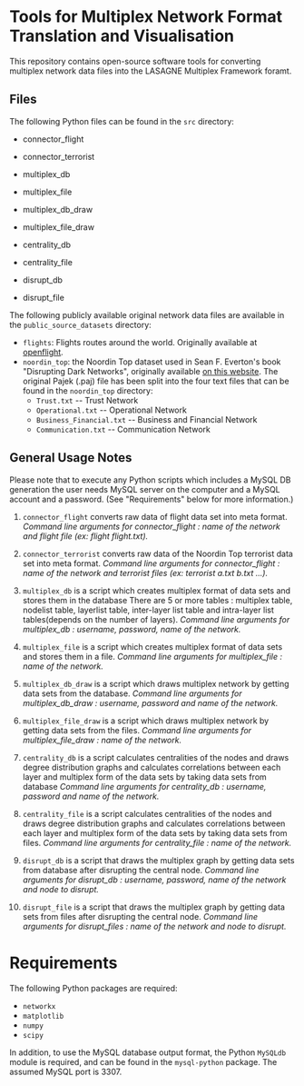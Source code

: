 # Tools for Multiplex Network Format Translation and Visualisation

This repository contains open-source software tools for converting multiplex network data 
files into the LASAGNE Multiplex Framework foramt.


## Files

The following Python files can be found in the `src` directory:

* connector_flight
* connector_terrorist

* multiplex_db
* multiplex_file

* multiplex_db_draw
* multiplex_file_draw

* centrality_db
* centrality_file

* disrupt_db
* disrupt_file

The following publicly available original network data files are available in the `public_source_datasets` directory:

* `flights`: Flights routes around the world. Originally available at [openflight](http://openflight.org).
* `noordin_top`: the Noordin Top dataset used in Sean F. Everton's book "Disrupting Dark Networks", originally available  [on this website](https://sites.google.com/site/sfeverton18/research/appendix-1). The original Pajek (.paj) file has been split into the four text files that can be found in the `noordin_top` directory:
  * `Trust.txt` -- Trust Network
  * `Operational.txt` -- Operational Network
  * `Business_Financial.txt` -- Business and Financial Network
  * `Communication.txt` -- Communication Network


## General Usage Notes

Please note that to execute any Python scripts which includes a MySQL DB generation the user needs MySQL server on the computer and a MySQL account and a password. (See "Requirements" below for more information.)

1. `connector_flight` converts raw data of flight data set into meta format.
*Command line arguments for connector_flight : name of the network and flight file (ex: flight flight.txt).*

2. `connector_terrorist` converts raw data of the Noordin Top terrorist data set into meta format.
*Command line arguments for connector_flight : name of the network and terrorist files (ex: terrorist a.txt b.txt ...).*

3. `multiplex_db` is a script which creates multiplex format of data sets and stores them in the database
There are 5 or more tables : multiplex table, nodelist table, layerlist table, inter-layer list table
and intra-layer list tables(depends on the number of layers). 
*Command line arguments for multiplex_db : username, password, name of the network.*

4. `multiplex_file` is a script which creates multiplex format of data sets and stores them in a file.
*Command line arguments for multiplex_file : name of the network.*

5. `multiplex_db_draw` is a script which draws multiplex network by getting data sets from the database.
*Command line arguments for multiplex_db_draw : username, password and name of the network.*

6. `multiplex_file_draw` is a script which draws multiplex network by getting data sets from the files.
*Command line arguments for multiplex_file_draw : name of the network.*

7. `centrality_db` is a script calculates centralities of the nodes and draws degree distribution graphs
and calculates correlations between each layer and multiplex form of the data sets by taking data sets from database
*Command line arguments for centrality_db : username, password and name of the network.*

8. `centrality_file` is a script calculates centralities of the nodes and draws degree distribution graphs
and calculates correlations between each layer and multiplex form of the data sets by taking data sets from files.
*Command line arguments for centrality_file : name of the network.*

9. `disrupt_db` is a script that draws the multiplex graph by getting data sets from database after disrupting the central node.
*Command line arguments for disrupt_db : username, password, name of the network and node to disrupt.*

10. `disrupt_file` is a script that draws the multiplex graph by getting data sets from files after disrupting the central node.
*Command line arguments for disrupt_files : name of the network and node to disrupt.*


# Requirements

The following Python packages are required:
* `networkx`
* `matplotlib`
* `numpy`
* `scipy`

In addition, to use the MySQL database output format, the Python `MySQLdb` module is required, and can be found in the `mysql-python` package. The assumed MySQL port is 3307.

